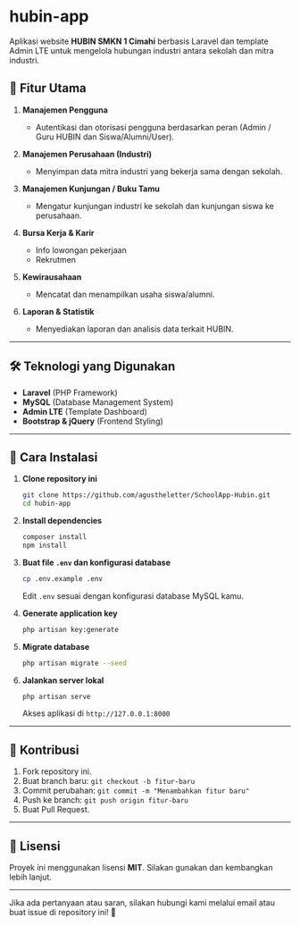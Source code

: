 # hubin-app

Aplikasi website **HUBIN SMKN 1 Cimahi** berbasis Laravel dan template Admin LTE untuk mengelola hubungan industri antara sekolah dan mitra industri.

## 🚀 Fitur Utama

1. **Manajemen Pengguna**  
   - Autentikasi dan otorisasi pengguna berdasarkan peran (Admin / Guru HUBIN dan Siswa/Alumni/User).
   
2. **Manajemen Perusahaan (Industri)**  
   - Menyimpan data mitra industri yang bekerja sama dengan sekolah.
   
3. **Manajemen Kunjungan / Buku Tamu**  
   - Mengatur kunjungan industri ke sekolah dan kunjungan siswa ke perusahaan.
   
4. **Bursa Kerja & Karir**  
   - Info lowongan pekerjaan
   - Rekrutmen
   
5. **Kewirausahaan**  
   - Mencatat dan menampilkan usaha siswa/alumni.
   
6. **Laporan & Statistik**  
   - Menyediakan laporan dan analisis data terkait HUBIN.

---

## 🛠️ Teknologi yang Digunakan

- **Laravel** (PHP Framework)
- **MySQL** (Database Management System)
- **Admin LTE** (Template Dashboard)
- **Bootstrap & jQuery** (Frontend Styling)

---

## 📌 Cara Instalasi

1. **Clone repository ini**
   ```sh
   git clone https://github.com/agustheletter/SchoolApp-Hubin.git
   cd hubin-app
   ```

2. **Install dependencies**
   ```sh
   composer install
   npm install
   ```

3. **Buat file `.env` dan konfigurasi database**
   ```sh
   cp .env.example .env
   ```
   Edit `.env` sesuai dengan konfigurasi database MySQL kamu.

4. **Generate application key**
   ```sh
   php artisan key:generate
   ```

5. **Migrate database**
   ```sh
   php artisan migrate --seed
   ```

6. **Jalankan server lokal**
   ```sh
   php artisan serve
   ```
   Akses aplikasi di `http://127.0.0.1:8000`

---

## 🤝 Kontribusi

1. Fork repository ini.
2. Buat branch baru: `git checkout -b fitur-baru`
3. Commit perubahan: `git commit -m "Menambahkan fitur baru"`
4. Push ke branch: `git push origin fitur-baru`
5. Buat Pull Request.

---

## 📜 Lisensi

Proyek ini menggunakan lisensi **MIT**. Silakan gunakan dan kembangkan lebih lanjut.

---

Jika ada pertanyaan atau saran, silakan hubungi kami melalui email atau buat issue di repository ini! 🎉

